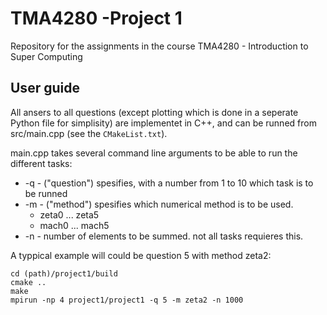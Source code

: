 # TMA4280 -Project 1
Repository for the assignments in the course TMA4280 - Introduction to Super Computing

## User guide
All ansers to all questions (except plotting which is done in a seperate Python file for simplisity) are implementet in C++, and can be runned from src/main.cpp (see the `CMakeList.txt`).

main.cpp takes several command line arguments to be able to run the different tasks:
* -q - ("question") spesifies, with a number from 1 to 10 which task is to be runned
* -m - ("method") spesifies which numerical method is to be used. 
  * zeta0 ... zeta5
  * mach0 ... mach5
* -n - number of elements to be summed. not all tasks requieres this.

A typpical example will could be question 5 with method zeta2:

```
cd (path)/project1/build  
cmake ..  
make  
mpirun -np 4 project1/project1 -q 5 -m zeta2 -n 1000
```

